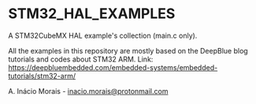 # STM32_HAL_EXAMPLES

A STM32CubeMX HAL example's collection (main.c only).

All the examples in this repository are mostly based on the DeepBlue blog tutorials and codes about STM32 ARM. 
Link: https://deepbluembedded.com/embedded-systems/embedded-tutorials/stm32-arm/

A. Inácio Morais - inacio.morais@protonmail.com
